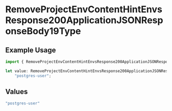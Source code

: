 # RemoveProjectEnvContentHintEnvsResponse200ApplicationJSONResponseBody19Type

## Example Usage

```typescript
import { RemoveProjectEnvContentHintEnvsResponse200ApplicationJSONResponseBody19Type } from "@vercel/sdk/models/operations";

let value: RemoveProjectEnvContentHintEnvsResponse200ApplicationJSONResponseBody19Type =
    "postgres-user";
```

## Values

```typescript
"postgres-user"
```